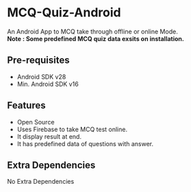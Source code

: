 # MCQ-Quiz-Android
An Android App to MCQ take through offline or online Mode.<br>
**Note : Some predefined MCQ quiz data exsits on installation.**

Pre-requisites
--------------
- Android SDK v28
- Min. Android SDK v16

Features
---------------
- Open Source
- Uses Firebase to take MCQ test online.
- It display result at end.
- It has predefined data of questions with answer.

Extra Dependencies
------------------
No Extra Dependencies
